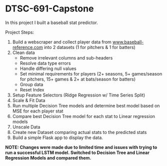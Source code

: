 # DTSC-691-Capstone
In this project I built a baseball stat predictor.

Project Steps:
1. Build a webscraper and collect player data from www.baseball-reference.com into 2 datasets (1 for pitchers & 1 for batters)
2. Clean data 
   - Remove irrelevant columns and sub-headers
   - Resolve data type errors
   - Handle differing null values
   - Set minimal requirements for players (2+ seasons, 5+ games/season for pitchers, 15+ games & 2+ at bats/season for batters)
   - Group data
   - Reset Index
3. Setup Feature Selectors (Ridge Regression w/ Time Series Split)
4. Scale & Fit Data
5. Run multiple Decision Tree models and determine best model based on MSE for each player stat
6. Compare best Decision Tree model for each stat to Linear regression models
7. Unscale Data
8. Create new Dataset comparing actual stats to the predicted stats
9. Build a simple Flask app to display the data.

**NOTE: Changes were made due to limited time and issues with trying to run a successful LSTM model. Switched to Decision Tree and Linear Regression Models and compared them.**


